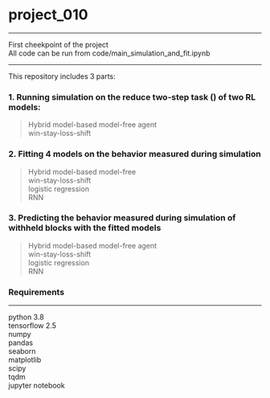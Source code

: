 # project_010 #
---------------
First cheekpoint of the project  
All code can be run from  code/main_simulation_and_fit.ipynb

---------------
This repository includes 3 parts:
###  1. Running simulation on the reduce two-step task () of two RL models: ###
> Hybrid model-based model-free agent  
> win-stay-loss-shift
###  2. Fitting 4 models on the behavior measured during simulation ###
> Hybrid model-based model-free  
> win-stay-loss-shift    
> logistic regression   
> RNN  
### 3. Predicting the behavior measured during simulation of withheld blocks with the fitted models ###
> Hybrid model-based model-free agent   
> win-stay-loss-shift   
> logistic regression   
> RNN   
### Requirements ###
---------------
python 3.8   
tensorflow 2.5    
numpy   
pandas   
seaborn   
matplotlib   
scipy   
tqdm   
jupyter notebook 
